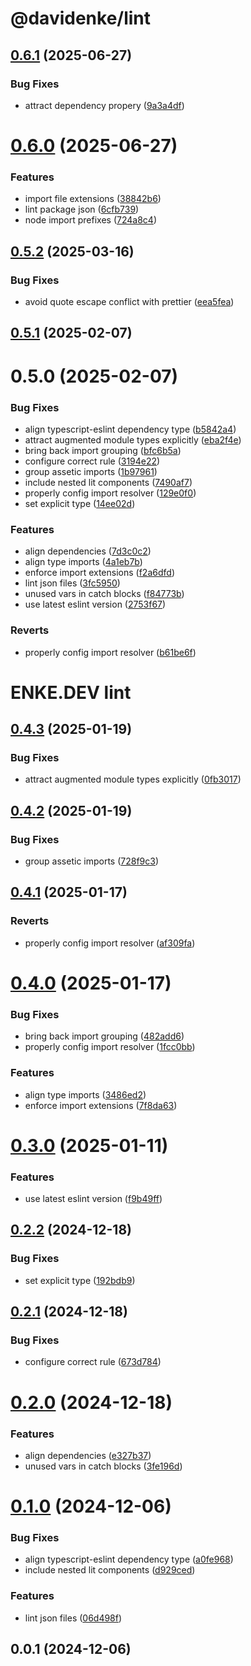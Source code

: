 # @davidenke/lint

## [0.6.1](https://github.com/enke-dev/lint/compare/0.6.0...0.6.1) (2025-06-27)


### Bug Fixes

* attract dependency propery ([9a3a4df](https://github.com/enke-dev/lint/commit/9a3a4df275d0240573f2ed60f27009cc847ad852))

# [0.6.0](https://github.com/enke-dev/lint/compare/0.5.2...0.6.0) (2025-06-27)


### Features

* import file extensions ([38842b6](https://github.com/enke-dev/lint/commit/38842b6fedbc892ad90002489a631f389fb654a1))
* lint package json ([6cfb739](https://github.com/enke-dev/lint/commit/6cfb739551a76f89c82b5a2504da02f79737dde5))
* node import prefixes ([724a8c4](https://github.com/enke-dev/lint/commit/724a8c4e6b59ad8a6e9843d7da452ed45af88591))

## [0.5.2](https://github.com/enke-dev/lint/compare/0.5.1...0.5.2) (2025-03-16)


### Bug Fixes

* avoid quote escape conflict with prettier ([eea5fea](https://github.com/enke-dev/lint/commit/eea5feae103b77d56e2f407201359949e0cd586a))

## [0.5.1](https://github.com/enke-dev/lint/compare/0.5.0...0.5.1) (2025-02-07)

# 0.5.0 (2025-02-07)


### Bug Fixes

* align typescript-eslint dependency type ([b5842a4](https://github.com/enke-dev/lint/commit/b5842a4f3113f713cdcc8b0583bf029c49d925f1))
* attract augmented module types explicitly ([eba2f4e](https://github.com/enke-dev/lint/commit/eba2f4e7f8e316c4291f039d6abdb732714252ca))
* bring back import grouping ([bfc6b5a](https://github.com/enke-dev/lint/commit/bfc6b5a70efa4997958282658ec2b4b170ece0cf))
* configure correct rule ([3194e22](https://github.com/enke-dev/lint/commit/3194e22843dcc562ba08b4a6445f0eddcd7c5d01))
* group assetic imports ([1b97961](https://github.com/enke-dev/lint/commit/1b97961132cf7b76e0588b2fd5397ae71df4a75c))
* include nested lit components ([7490af7](https://github.com/enke-dev/lint/commit/7490af7c7e35c12e34c988de3493da46d5bcb53d))
* properly config import resolver ([129e0f0](https://github.com/enke-dev/lint/commit/129e0f0e7f6bc5bbcedf71377d4f2eef805a0afc))
* set explicit type ([14ee02d](https://github.com/enke-dev/lint/commit/14ee02db76fb595b5dee6e69bba1b5984240baec))


### Features

* align dependencies ([7d3c0c2](https://github.com/enke-dev/lint/commit/7d3c0c2157c1578af797d5a8dccc46859d84108f))
* align type imports ([4a1eb7b](https://github.com/enke-dev/lint/commit/4a1eb7b24d00dacbefd6543430372aa8c8581f31))
* enforce import extensions ([f2a6dfd](https://github.com/enke-dev/lint/commit/f2a6dfdebfd48978d96bb1762c855ff60ee5abfe))
* lint json files ([3fc5950](https://github.com/enke-dev/lint/commit/3fc595018bd44ab4edf42170cdf241f5340682df))
* unused vars in catch blocks ([f84773b](https://github.com/enke-dev/lint/commit/f84773b87ba0f7fcddaaa9f02fd32639abd0cfc0))
* use latest eslint version ([2753f67](https://github.com/enke-dev/lint/commit/2753f67db31072f0db97e715cd92f70e13cc74cb))


### Reverts

* properly config import resolver ([b61be6f](https://github.com/enke-dev/lint/commit/b61be6f4988eb1a9a43b9ca3113d95225ad6c6d9))

# ENKE.DEV lint

## [0.4.3](https://github.com/enke-dev/lint/compare/0.4.2...0.4.3) (2025-01-19)


### Bug Fixes

* attract augmented module types explicitly ([0fb3017](https://github.com/enke-dev/lint/commit/0fb30177e53e88294bfc85ef0cf0ad0c974f5dec))

## [0.4.2](https://github.com/enke-dev/lint/compare/0.4.1...0.4.2) (2025-01-19)


### Bug Fixes

* group assetic imports ([728f9c3](https://github.com/enke-dev/lint/commit/728f9c33575cf59853212da1a130a926cf54d9d2))

## [0.4.1](https://github.com/enke-dev/lint/compare/0.4.0...0.4.1) (2025-01-17)


### Reverts

* properly config import resolver ([af309fa](https://github.com/enke-dev/lint/commit/af309fa8600266e5adb09a27b8d9ab40dad1d1e1))

# [0.4.0](https://github.com/enke-dev/lint/compare/0.3.0...0.4.0) (2025-01-17)


### Bug Fixes

* bring back import grouping ([482add6](https://github.com/enke-dev/lint/commit/482add69db46df76059286cfde08fa8819753516))
* properly config import resolver ([1fcc0bb](https://github.com/enke-dev/lint/commit/1fcc0bb076d42a843b4770ba52979f8477f5cb6d))


### Features

* align type imports ([3486ed2](https://github.com/enke-dev/lint/commit/3486ed2d41576b403af088862f4c051da320b977))
* enforce import extensions ([7f8da63](https://github.com/enke-dev/lint/commit/7f8da63fb42d471bbcdd2c51d17983d8bf917e0d))

# [0.3.0](https://github.com/enke-dev/lint/compare/0.2.2...0.3.0) (2025-01-11)


### Features

* use latest eslint version ([f9b49ff](https://github.com/enke-dev/lint/commit/f9b49ffa8fac5dd8e319e14fb1b28bfe5cced7ec))

## [0.2.2](https://github.com/enke-dev/lint/compare/0.2.1...0.2.2) (2024-12-18)


### Bug Fixes

* set explicit type ([192bdb9](https://github.com/enke-dev/lint/commit/192bdb94e321f7532ac087f81222b76f35558941))

## [0.2.1](https://github.com/enke-dev/lint/compare/0.2.0...0.2.1) (2024-12-18)


### Bug Fixes

* configure correct rule ([673d784](https://github.com/enke-dev/lint/commit/673d7847d46b289a10c9ccef055c5f1544b7a716))

# [0.2.0](https://github.com/enke-dev/lint/compare/0.1.0...0.2.0) (2024-12-18)


### Features

* align dependencies ([e327b37](https://github.com/enke-dev/lint/commit/e327b3749cbb77f51ecb0f5ea8144df99d8eabff))
* unused vars in catch blocks ([3fe196d](https://github.com/enke-dev/lint/commit/3fe196d117109f4d00456900a0544b23c27ebfe1))

# [0.1.0](https://github.com/enke-dev/lint/compare/0.0.1...0.1.0) (2024-12-06)


### Bug Fixes

* align typescript-eslint dependency type ([a0fe968](https://github.com/enke-dev/lint/commit/a0fe968057a4e7fad66ee41c8e855acb9fdd964a))
* include nested lit components ([d929ced](https://github.com/enke-dev/lint/commit/d929ced18bd3bdf9fa4a99719ecc110e3dc753ef))


### Features

* lint json files ([06d498f](https://github.com/enke-dev/lint/commit/06d498f94e154e72aae827ec3c1972b340b442d6))

## 0.0.1 (2024-12-06)
